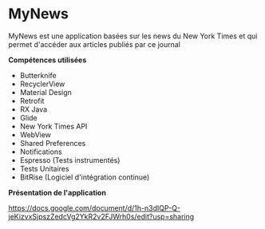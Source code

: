 # MyNews
MyNews est une application basées sur les news du New York Times et qui permet d'accéder aux articles publiés par ce journal

**Compétences utilisées**
- Butterknife
- RecyclerView
- Material Design
- Retrofit
- RX Java
- Glide
- New York Times API
- WebView
- Shared Preferences
- Notifications
- Espresso (Tests instrumentés)
- Tests Unitaires
- BitRise (Logiciel d'intégration continue)

**Présentation de l'application**

<https://docs.google.com/document/d/1h-n3dIQP-Q-jeKizvxSjpszZedcVg2YkR2v2FJWrh0s/edit?usp=sharing>
